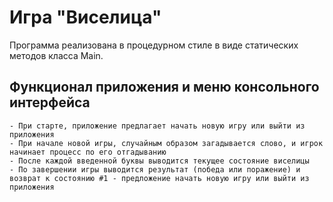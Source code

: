 # Игра "Виселица"

Программа реализована в процедурном стиле в виде статических методов класса Main.

## Функционал приложения и меню консольного интерфейса
    - При старте, приложение предлагает начать новую игру или выйти из приложения
    - При начале новой игры, случайным образом загадывается слово, и игрок начинает процесс по его отгадыванию
    - После каждой введенной буквы выводится текущее состояние виселицы
    - По завершении игры выводится результат (победа или поражение) и возврат к состоянию #1 - предложение начать новую игру или выйти из приложения
